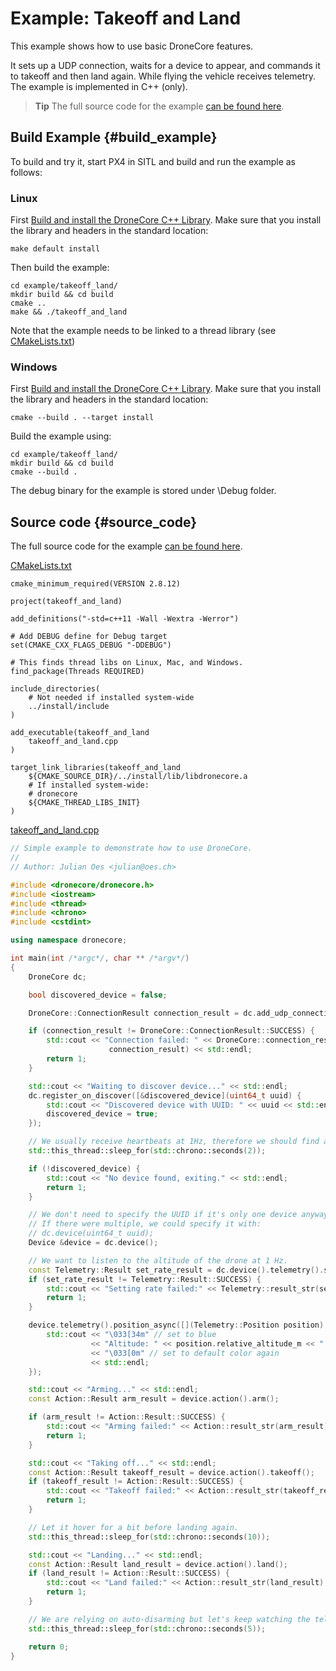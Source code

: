 # Example: Takeoff and Land

This example shows how to use basic DroneCore features. 

It sets up a UDP connection, waits for a device to appear, and commands it to takeoff and then land again. While flying the vehicle receives telemetry. The example is implemented in C++ (only).


<!-- [Gitbook-api-theme](https://github.com/GitbookIO/theme-api#gitbook-api-theme) shows how the methods work -->

> **Tip** The full source code for the example [can be found here](https://github.com/dronecore/DroneCore/tree/master/example/takeoff_land).

## Build Example {#build_example}

To build and try it, start PX4 in SITL and build and run the example as follows:

### Linux
First [Build and install the DroneCore C++ Library](../contributing/build.md).
Make sure that you install the library and headers in the standard location:

```
make default install
```

Then build the example:

```
cd example/takeoff_land/
mkdir build && cd build
cmake ..
make && ./takeoff_and_land
```

Note that the example needs to be linked to a thread library (see [CMakeLists.txt](https://github.com/dronecore/DroneCore/blob/master/example/takeoff_land/CMakeLists.txt))

### Windows

First [Build and install the DroneCore C++ Library](../contributing/build.md).
Make sure that you install the library and headers in the standard location:

```
cmake --build . --target install
```

Build the example using:
```
cd example/takeoff_land/
mkdir build && cd build
cmake --build .
```

The debug binary for the example is stored under \Debug folder.


## Source code {#source_code}

The full source code for the example [can be found here](https://github.com/dronecore/DroneCore/blob/master/example/).


[CMakeLists.txt](https://github.com/dronecore/DroneCore/blob/master/example/takeoff_land/CMakeLists.txt)

```make
cmake_minimum_required(VERSION 2.8.12)

project(takeoff_and_land)

add_definitions("-std=c++11 -Wall -Wextra -Werror")

# Add DEBUG define for Debug target
set(CMAKE_CXX_FLAGS_DEBUG "-DDEBUG")

# This finds thread libs on Linux, Mac, and Windows.
find_package(Threads REQUIRED)

include_directories(
    # Not needed if installed system-wide
    ../install/include
)

add_executable(takeoff_and_land
    takeoff_and_land.cpp
)

target_link_libraries(takeoff_and_land
    ${CMAKE_SOURCE_DIR}/../install/lib/libdronecore.a
    # If installed system-wide:
    # dronecore
    ${CMAKE_THREAD_LIBS_INIT}
)

```

[takeoff_and_land.cpp](https://github.com/dronecore/DroneCore/blob/master/example/takeoff_land/takeoff_and_land.cpp)
```cpp
// Simple example to demonstrate how to use DroneCore.
//
// Author: Julian Oes <julian@oes.ch>

#include <dronecore/dronecore.h>
#include <iostream>
#include <thread>
#include <chrono>
#include <cstdint>

using namespace dronecore;

int main(int /*argc*/, char ** /*argv*/)
{
    DroneCore dc;

    bool discovered_device = false;

    DroneCore::ConnectionResult connection_result = dc.add_udp_connection();

    if (connection_result != DroneCore::ConnectionResult::SUCCESS) {
        std::cout << "Connection failed: " << DroneCore::connection_result_str(
                      connection_result) << std::endl;
        return 1;
    }

    std::cout << "Waiting to discover device..." << std::endl;
    dc.register_on_discover([&discovered_device](uint64_t uuid) {
        std::cout << "Discovered device with UUID: " << uuid << std::endl;
        discovered_device = true;
    });

    // We usually receive heartbeats at 1Hz, therefore we should find a device after around 2 seconds.
    std::this_thread::sleep_for(std::chrono::seconds(2));

    if (!discovered_device) {
        std::cout << "No device found, exiting." << std::endl;
        return 1;
    }

    // We don't need to specify the UUID if it's only one device anyway.
    // If there were multiple, we could specify it with:
    // dc.device(uint64_t uuid);
    Device &device = dc.device();

    // We want to listen to the altitude of the drone at 1 Hz.
    const Telemetry::Result set_rate_result = dc.device().telemetry().set_rate_position(1.0);
    if (set_rate_result != Telemetry::Result::SUCCESS) {
        std::cout << "Setting rate failed:" << Telemetry::result_str(set_rate_result) << std::endl;
        return 1;
    }

    device.telemetry().position_async([](Telemetry::Position position) {
        std::cout << "\033[34m" // set to blue
                  << "Altitude: " << position.relative_altitude_m << " m"
                  << "\033[0m" // set to default color again
                  << std::endl;
    });

    std::cout << "Arming..." << std::endl;
    const Action::Result arm_result = device.action().arm();

    if (arm_result != Action::Result::SUCCESS) {
        std::cout << "Arming failed:" << Action::result_str(arm_result) << std::endl;
        return 1;
    }

    std::cout << "Taking off..." << std::endl;
    const Action::Result takeoff_result = device.action().takeoff();
    if (takeoff_result != Action::Result::SUCCESS) {
        std::cout << "Takeoff failed:" << Action::result_str(takeoff_result) << std::endl;
        return 1;
    }

    // Let it hover for a bit before landing again.
    std::this_thread::sleep_for(std::chrono::seconds(10));

    std::cout << "Landing..." << std::endl;
    const Action::Result land_result = device.action().land();
    if (land_result != Action::Result::SUCCESS) {
        std::cout << "Land failed:" << Action::result_str(land_result) << std::endl;
        return 1;
    }

    // We are relying on auto-disarming but let's keep watching the telemetry infos a bit longer.
    std::this_thread::sleep_for(std::chrono::seconds(5));

    return 0;
}
```
